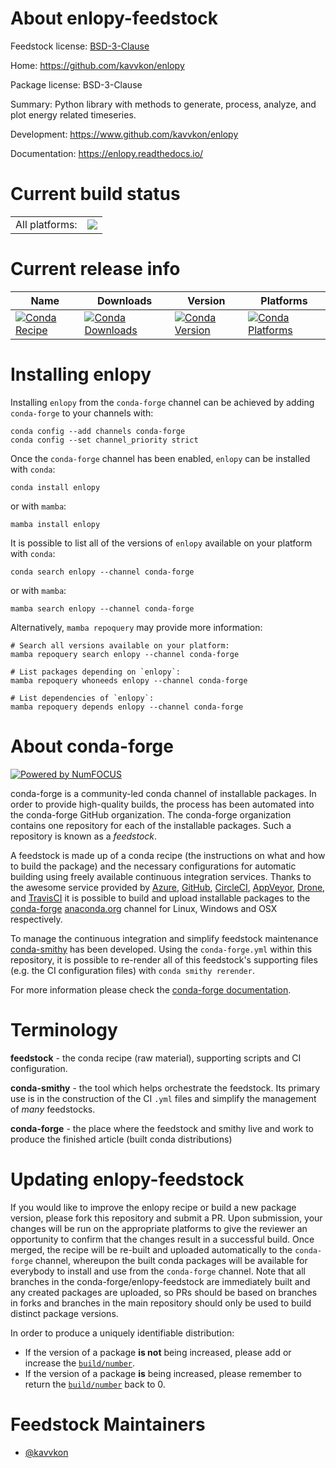 About enlopy-feedstock
======================

Feedstock license: [BSD-3-Clause](https://github.com/conda-forge/enlopy-feedstock/blob/main/LICENSE.txt)

Home: https://github.com/kavvkon/enlopy

Package license: BSD-3-Clause

Summary: Python library with methods to generate, process, analyze, and plot energy related timeseries.

Development: https://www.github.com/kavvkon/enlopy

Documentation: https://enlopy.readthedocs.io/

Current build status
====================


<table><tr><td>All platforms:</td>
    <td>
      <a href="https://dev.azure.com/conda-forge/feedstock-builds/_build/latest?definitionId=6471&branchName=main">
        <img src="https://dev.azure.com/conda-forge/feedstock-builds/_apis/build/status/enlopy-feedstock?branchName=main">
      </a>
    </td>
  </tr>
</table>

Current release info
====================

| Name | Downloads | Version | Platforms |
| --- | --- | --- | --- |
| [![Conda Recipe](https://img.shields.io/badge/recipe-enlopy-green.svg)](https://anaconda.org/conda-forge/enlopy) | [![Conda Downloads](https://img.shields.io/conda/dn/conda-forge/enlopy.svg)](https://anaconda.org/conda-forge/enlopy) | [![Conda Version](https://img.shields.io/conda/vn/conda-forge/enlopy.svg)](https://anaconda.org/conda-forge/enlopy) | [![Conda Platforms](https://img.shields.io/conda/pn/conda-forge/enlopy.svg)](https://anaconda.org/conda-forge/enlopy) |

Installing enlopy
=================

Installing `enlopy` from the `conda-forge` channel can be achieved by adding `conda-forge` to your channels with:

```
conda config --add channels conda-forge
conda config --set channel_priority strict
```

Once the `conda-forge` channel has been enabled, `enlopy` can be installed with `conda`:

```
conda install enlopy
```

or with `mamba`:

```
mamba install enlopy
```

It is possible to list all of the versions of `enlopy` available on your platform with `conda`:

```
conda search enlopy --channel conda-forge
```

or with `mamba`:

```
mamba search enlopy --channel conda-forge
```

Alternatively, `mamba repoquery` may provide more information:

```
# Search all versions available on your platform:
mamba repoquery search enlopy --channel conda-forge

# List packages depending on `enlopy`:
mamba repoquery whoneeds enlopy --channel conda-forge

# List dependencies of `enlopy`:
mamba repoquery depends enlopy --channel conda-forge
```


About conda-forge
=================

[![Powered by
NumFOCUS](https://img.shields.io/badge/powered%20by-NumFOCUS-orange.svg?style=flat&colorA=E1523D&colorB=007D8A)](https://numfocus.org)

conda-forge is a community-led conda channel of installable packages.
In order to provide high-quality builds, the process has been automated into the
conda-forge GitHub organization. The conda-forge organization contains one repository
for each of the installable packages. Such a repository is known as a *feedstock*.

A feedstock is made up of a conda recipe (the instructions on what and how to build
the package) and the necessary configurations for automatic building using freely
available continuous integration services. Thanks to the awesome service provided by
[Azure](https://azure.microsoft.com/en-us/services/devops/), [GitHub](https://github.com/),
[CircleCI](https://circleci.com/), [AppVeyor](https://www.appveyor.com/),
[Drone](https://cloud.drone.io/welcome), and [TravisCI](https://travis-ci.com/)
it is possible to build and upload installable packages to the
[conda-forge](https://anaconda.org/conda-forge) [anaconda.org](https://anaconda.org/)
channel for Linux, Windows and OSX respectively.

To manage the continuous integration and simplify feedstock maintenance
[conda-smithy](https://github.com/conda-forge/conda-smithy) has been developed.
Using the ``conda-forge.yml`` within this repository, it is possible to re-render all of
this feedstock's supporting files (e.g. the CI configuration files) with ``conda smithy rerender``.

For more information please check the [conda-forge documentation](https://conda-forge.org/docs/).

Terminology
===========

**feedstock** - the conda recipe (raw material), supporting scripts and CI configuration.

**conda-smithy** - the tool which helps orchestrate the feedstock.
                   Its primary use is in the construction of the CI ``.yml`` files
                   and simplify the management of *many* feedstocks.

**conda-forge** - the place where the feedstock and smithy live and work to
                  produce the finished article (built conda distributions)


Updating enlopy-feedstock
=========================

If you would like to improve the enlopy recipe or build a new
package version, please fork this repository and submit a PR. Upon submission,
your changes will be run on the appropriate platforms to give the reviewer an
opportunity to confirm that the changes result in a successful build. Once
merged, the recipe will be re-built and uploaded automatically to the
`conda-forge` channel, whereupon the built conda packages will be available for
everybody to install and use from the `conda-forge` channel.
Note that all branches in the conda-forge/enlopy-feedstock are
immediately built and any created packages are uploaded, so PRs should be based
on branches in forks and branches in the main repository should only be used to
build distinct package versions.

In order to produce a uniquely identifiable distribution:
 * If the version of a package **is not** being increased, please add or increase
   the [``build/number``](https://docs.conda.io/projects/conda-build/en/latest/resources/define-metadata.html#build-number-and-string).
 * If the version of a package **is** being increased, please remember to return
   the [``build/number``](https://docs.conda.io/projects/conda-build/en/latest/resources/define-metadata.html#build-number-and-string)
   back to 0.

Feedstock Maintainers
=====================

* [@kavvkon](https://github.com/kavvkon/)

